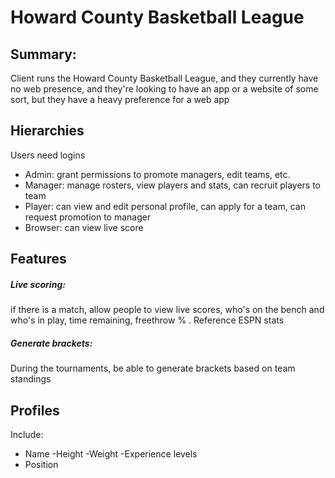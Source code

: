 # Howard County Basketball League

## Summary:

Client runs the Howard County Basketball League, and they currently have no web presence, and they're looking to have an app or a website of some sort, but they have a heavy preference for a web app

## Hierarchies
Users need logins
- Admin: grant permissions to promote managers, edit teams, etc.
- Manager: manage rosters, view players and stats, can recruit players to team
- Player: can view and edit personal profile, can apply for a team, can request promotion to manager 
- Browser: can view live score

## Features
##### Live scoring:
if there is a match, allow people to view live scores, who's on the bench and who's in play, time remaining, freethrow % . Reference ESPN stats

##### Generate brackets:
During the tournaments, be able to generate brackets based on team standings

## Profiles
Include:
- Name
-Height
-Weight
-Experience levels
- Position
